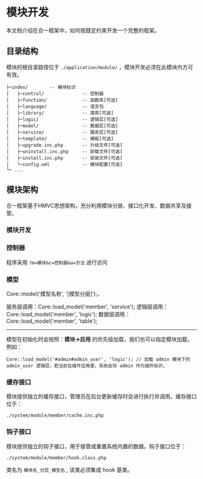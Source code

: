 # 模块开发
本文档介绍在合一框架中，如何按既定约束开发一个完整的框架。

## 目录结构
模块的根目录路径位于 `./application/module/` ，模块开发必须在此模块内方可有效。

```
├─index/ 		-- 模块标识
│   ├─control/ 				-- 控制器
│   ├─function/ 			-- 函数库[可选]
│   ├─language/ 			-- 语言包
│   ├─library/ 				-- 类库[可选]
│   ├─logic/ 				-- 逻辑层[可选]
│   ├─model/ 				-- 数据层[可选]
│   ├─service/ 				-- 服务层[可选]
│   ├─template/ 			-- 模板[可选]
│   ├─upgrade.inc.php 		-- 升级文件[可选]
│   ├─uninstall.inc.php 	-- 卸载文件[可选]
│   ├─install.inc.php 		-- 安装文件[可选]
│   └─config.xml 			-- 模块配置[可选]
└─ ...
```

## 模块架构
合一框架基于HMVC思想架构，充分利用模块分层、接口化开发、数据共享及接管。

### 模块开发

### 控制器
程序采用 `?m=模块&c=控制器&a=方法` 进行访问

### 模型
Core::model('模型名称', '[模型分层]');、

服务层调用：Core::load_model('member', 'service');
逻辑层调用：Core::load_model('member', 'logic');
数据层调用：Core::load_model('member', 'table');

-------------
模型在初始化时会按照：**模块->应用** 的优先级加载，我们也可以指定模块加载，例如：
```
Core::load_model('#admin#admin_user', 'logic'); // 加载 admin 模块下的 admin_user 逻辑层，若当前在插件应用里，系统会将 admin 作为插件标识。
```

### 缓存接口
模块提供独立的缓存接口，管理员在后台更新缓存时会进行执行并调用。缓存接口位于：
```
./system/module/member/cache.inc.php
```

### 钩子接口
模块提供独立的钩子接口，用于接管或重置系统内置的数据。钩子接口位于：
```
./system/module/member/hook.class.php
```
类名为 `模块名_分层_模型名` , 该类必须集成 hook 基类。